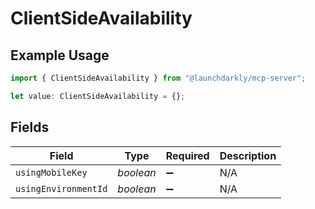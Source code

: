 # ClientSideAvailability

## Example Usage

```typescript
import { ClientSideAvailability } from "@launchdarkly/mcp-server";

let value: ClientSideAvailability = {};
```

## Fields

| Field                | Type                 | Required             | Description          |
| -------------------- | -------------------- | -------------------- | -------------------- |
| `usingMobileKey`     | *boolean*            | :heavy_minus_sign:   | N/A                  |
| `usingEnvironmentId` | *boolean*            | :heavy_minus_sign:   | N/A                  |